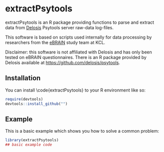 
# extractPsytools

extractPsytools is an R package providing functions to parse and extract
data from [Delosis](https://www.delosis.com/) Psytools server raw-data 
log-files.

This software is based on scripts used internally for data processing by 
researchers from the [eBRAIN](https://www.ebrainstudy.com/) study team at KCL.

Disclaimer: this software is not affiliated with Delosis and has only been 
tested on eBRAIN questionnaires. There is an R package provided by 
Delosis available at https://github.com/delosis/psytools.

## Installation

You can install \code{extractPsytools} to your R environment like so:

``` r
require(devtools)
devtools::install_github("")
```

## Example

This is a basic example which shows you how to solve a common problem:

``` r
library(extractPsytools)
## basic example code
```

